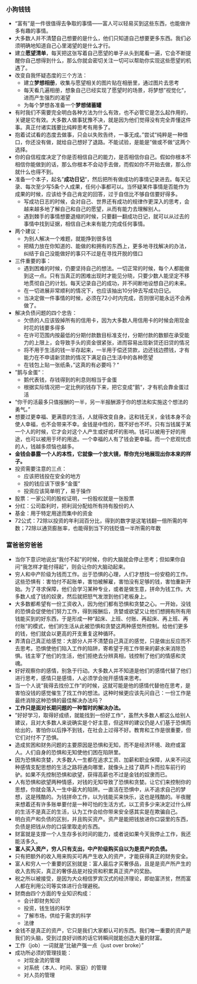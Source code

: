 ### 小狗钱钱

- “富有”是一件很值得去争取的事情——富人可以轻易买到这些东西，也能做许多有趣的事情。
- 大多数人并不清楚自己想要的是什么，他们只知道自己想要更多东西。我们必须明确地知道自己心里渴望的是什么才行。
- 建立**愿望清单**，每天把这张写着自己愿望的单子从头到尾看一遍，它会不断提醒你自己想得到什么，那么你就会密切关注一切可以帮助你实现这些愿望的机遇了。
- 改变自我怀疑态度的三个方法：
  - 建立**梦想相册**，收集与愿望相关的图片贴在相册里，通过图片去思考
  - 每天看几遍相册，想象自己已经实现了愿望时的场景，将梦想”视觉化“，进而产生强烈的渴望
  - 为每个梦想各准备一个**梦想储蓄罐**
- 有时我们不需要完全明白各种方法为什么有效，也不必管它是怎么起作用的，关键是它有效。大多数人做事犹豫不决，就是因为他们觉得没有完全弄懂这件事。真正付诸实践要比纯粹思考有用多了。
- 抱着试试看的态度去做事，只会以失败告终，一事无成。”尝试“纯粹是一种借口，你还没有做，就给自己想好了退路。不能试验，是能是”做或不做“这两个选择。
- 你的自信程度决定了你是否相信自己的能力，是否相信你自己。假如你根本不相信你能做到的话，那么你根本不会动手去做，而假如你不开始去做，那么你就什么也得不到。
- 准备一个本子，起名”**成功日记**“，然后把所有做成功的事情记录进去。每天记录、每次至少写5条个人成果，任何小事都可以。当怀疑某件事情是否能作为成果的时候，应该给予自己肯定的回答，过于自信比不够自信要好得多。
  - 写成功日志的时候，会对自己、世界还有成功的规律作更深入的思考，会越来越多地了解自己和自己的愿望，从而有能力去理解别人。
  - 遇到棘手的事情想要退缩的时候，只要翻一翻成功日记，就可以从过去的事情中找到证据，相信自己未来有能力完成任何事情。
- 两个建议：
  - 为别人解决一个难题，就能挣到很多钱
  - 把精力放在你知道的、能做的和拥有的东西上，更多地寻找解决的办法，纠结于自己没能做好的事只不过是在寻找开脱的借口
- 三件重要的事：
  - 遇到困难的时候，仍要坚持自己的想法。一切正常的时候，每个人都能做到这一点。只有当真正的困难出现时才能见分晓，只要少数人能坚定不移地贯彻自己的计划。每天记录自己的成功，并不间断地设想自己的未来。
  - 在一切进展非常顺利的情况下，也应该抽出10分钟去写成功日记。
  - 当决定做一件事情的时候，必须在72小时内完成，否则很可能永远不会再做了。
- 解决负债问题的四个忠告：
  - 欠债的人应该毁掉所有的信用卡，因为大多数人用信用卡的时候会用现金时花的钱要多得多
  - 在许可范围内按最低的分期付款数目标准支付，分期付款的数额在承受能力的上限上，会导致手头的资金很紧张，进而容易出现新贷还旧贷的情况
  - 将不用于生活的钱一半存起来，一半用于偿还贷款，边还钱边攒钱，才有能力在不申请新贷款的情况下满足自己生活中的各种愿望
  - 在钱包上贴一张纸条，”这真的有必要吗？“
- ”鹅与金蛋“：
  - 鹅代表钱，存钱得到的利息则相当于金蛋
  - 根据实际情况把一定比例的钱存下来，把它变成”鹅“，才有机会靠金蛋过活
- “你干的活最多只值报酬的一半，另一半报酬源于你的想法和实施这个想法的勇气。”
- 想要过更幸福、更满意的生活，人就得改变自身。这和钱无关，金钱本身不会使人幸福，也不会带来不幸。金钱是中性的，既不好也不坏。只有当钱属于某一个人的时候，它才会对这个人产生或好或坏的影响。钱可以被用于好的用途，也可以被用于坏的用途。一个幸福的人有了钱会更幸福，而一个悲观忧虑的人，钱越多烦恼也越多。
- **金钱会暴露一个人的本性，它就像一个放大镜，帮你充分地展现出你本来的样子。**
- 投资需要注意的三点：
  - 应该把钱投在安全的地方
  - 投的钱应该下很多“金蛋”
  - 投资应该简单明了，易于操作
- 股票：一家公司的股权证明，一份股权就是一张股票
- 分红：公司盈利时，把利润分配给所有持有股份的人
- 基金：用于特定用途而集中的资金
- 72公式：72除以投资的年利润百分比，得到的数字是这笔钱翻一倍所需的年数；72除以通货膨胀率，也能得到当下的钱贬值一半所需的年数

### 富爸爸穷爸爸

- 当你下意识地说出“我付不起”的时候，你的大脑就会停止思考；但如果你自问“我怎样才能付得起”，则会让你的大脑动起来。
- 穷人和中产阶级为钱而工作。出于恐惧的心理，人们才想找一份安稳的工作。这些恐惧有：害怕付不起账单，害怕被解雇，害怕没有足够的钱，害怕重新开始。为了寻求保障，他们会学习某种专业，或者是做生意，拼命为钱工作。大多数人成了钱的奴隶，然后就把怒气发泄到他们老板身上。
- 大多数都希望有一份工资收入，因为他们都有恐惧和贪婪之心。一开始，没钱的恐惧会促使他们努力工作，得到报酬后，贪婪或欲望又让他们想拥有所有用钱能买到的好东西，于是形成一种“起床、上班、付账、再起床、再上班、再付账”的模式，他们的生活从此被恐惧和贪婪这两种感觉所控制。给他们更多的钱，他们就会以更高的开支重复这种循环。
- 弄清自己真正给感觉：大部分人并不清楚自己真正的感觉，只是做出反应而不去思考。恐惧使他们陷入工作的陷阱，寄希望于用工作带来的薪水来消除恐惧。钱主宰了他们的生活，他们拒绝去分辨真相，钱控制了他们的情感和灵魂。
- 好好观察你的感情，别急于行动。大多数人并不知道是他们的感情代替了他们进行思考，感情只是感情，人必须学会抛开感情来思考。
- 当一个人说“我得去找份工作”的时候，这就可能是他的感情代替他在思考，是害怕没钱的感觉催生了找工作的想法。这种时候更应该先问自己：一份工作是最终消除这种恐惧的最佳解决办法吗？
- **工作只是面对长期问题的一种暂时的解决办法。**
- ”好好学习，取得好成绩，就能找到一份好工作“，虽然大多数人都这么给别人建议，且对大多数人来说确实是个好主意，但这样的建议仍是人们基于恐惧而给出的，害怕你以后挣不到钱，在社会上过得不好。教育和工作是很重要，但它们对付不了恐惧。
- 造成贫困和财务问题的主要原因是恐惧和无知，而不是经济环境、政府或富人。人们自身的恐惧和无知使他们困在陷阱里。
- 因为恐惧和贪婪，大多数人一生都在追求工资、加薪和职业保障，从来不问这种感情支配思想的生活之路将通向哪里，就像头上挂了葫芦卜而拉车前行的驴。如果不先控制恐惧和欲望，获得高薪也不过是金钱的奴隶而已。
- 人有恐惧和欲望两种情感，对钱的无知导致了恐惧和贪婪。让它们来控制你的思想，你就会落入一生中最大的陷阱。一直活在恐惧中，从不追求自己的梦想，这是残酷的。为钱拼命工作，以为钱能买来快乐，这也是残酷的。半夜醒来想着还有许多账单要付是一种可怕的生活方式，以工资多少来决定过什么样的生活不是真正的生活，认为工作会给你带来安全感其实是在欺骗自己。
- 明白资产和负债的区别，并且购买资产。资产是能把钱放进你口袋里的东西，负债是把钱从你的口袋里取走的东西。
- 财富就是支撑一个人生存多长时间的能力，或者说如果今天我停止工作，我还能活多久。
- **富人买入资产，穷人只有支出，中产阶级购买自以为是资产的负债。**
- 只有把额外的收入用来购买可再产生收入的资产，才能获得真正的财务安全。
- 富人和穷人一个重要的区别就是：富人最后才买奢侈品，且是是资产所产生的收入去购买，真正的奢侈品是对投资和积累真正资产的奖励。
- 税之所以被接受，是因为大众相信罗宾汉式的经济理论，即劫富济贫，然而富人都在利用公司等实体进行合理避税。
- 财商由四个方面的专业知识构成：
  - 会计即财务知识
  - 投资，钱生钱的科学
  - 了解市场，供给于需求的科学
  - 法律
- 金钱不是真正的资产，它只是我们大家都认可的东西。我们唯一重要的资产是我们的头脑，受到过良好训练的话它转瞬间就能创造大量的财富。
- 工作（job）一词就是“比破产强一点（just over broke）”
- 成功所必须的管理技能：
  - 对现金流的管理
  - 对系统（本人、时间、家庭）的管理
  - 对人员的管理
